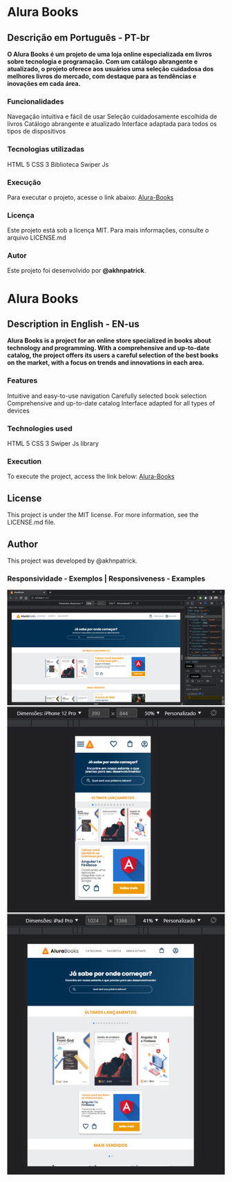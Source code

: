 # Alura Books
## Descrição em Português - PT-br
**O Alura Books é um projeto de uma loja online especializada em livros sobre tecnologia e programação. Com um catálogo abrangente e atualizado, o projeto oferece aos usuários uma seleção cuidadosa dos melhores livros do mercado, com destaque para as tendências e inovações em cada área.**

### Funcionalidades
Navegação intuitiva e fácil de usar
Seleção cuidadosamente escolhida de livros
Catálogo abrangente e atualizado
Interface adaptada para todos os tipos de dispositivos

### Tecnologias utilizadas
HTML 5
CSS 3
Biblioteca Swiper Js

### Execução
Para executar o projeto, acesse o link abaixo:
[Alura-Books]()

### Licença
Este projeto está sob a licença MIT. Para mais informações, consulte o arquivo LICENSE.md

### Autor
Este projeto foi desenvolvido por **__@akhnpatrick__**.




# Alura Books
## Description in English - EN-us
**Alura Books is a project for an online store specialized in books about technology and programming. With a comprehensive and up-to-date catalog, the project offers its users a careful selection of the best books on the market, with a focus on trends and innovations in each area.**

### Features
Intuitive and easy-to-use navigation
Carefully selected book selection
Comprehensive and up-to-date catalog
Interface adapted for all types of devices

### Technologies used
HTML 5
CSS 3
Swiper Js library

### Execution
To execute the project, access the link below:
[Alura-Books]()

## License
This project is under the MIT license. For more information, see the LICENSE.md file.

## Author
This project was developed by @akhnpatrick.



### Responsividade - Exemplos | Responsiveness - Examples
![Projeto_Alura-Books-Desktop](https://github.com/akhnpatrick/alura-books/blob/main/img/alurabooks-desktop.png)
![Projeto_Alura-Books-Celular](https://github.com/akhnpatrick/alura-books/blob/main/img/alurabooks-celular.png)
![Projeto_Alura-Books-Tablet](https://github.com/akhnpatrick/alura-books/blob/main/img/alurabooks-tablet.png)
